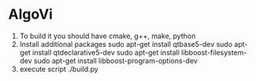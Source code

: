 # AlgoVi

1. To build it you should have cmake, g++, make, python
2. Install additional packages
sudo apt-get install qtbase5-dev
sudo apt-get install qtdeclarative5-dev
sudo apt-get install libboost-filesystem-dev
sudo apt-get install libboost-program-options-dev
3. execute script ./build.py
